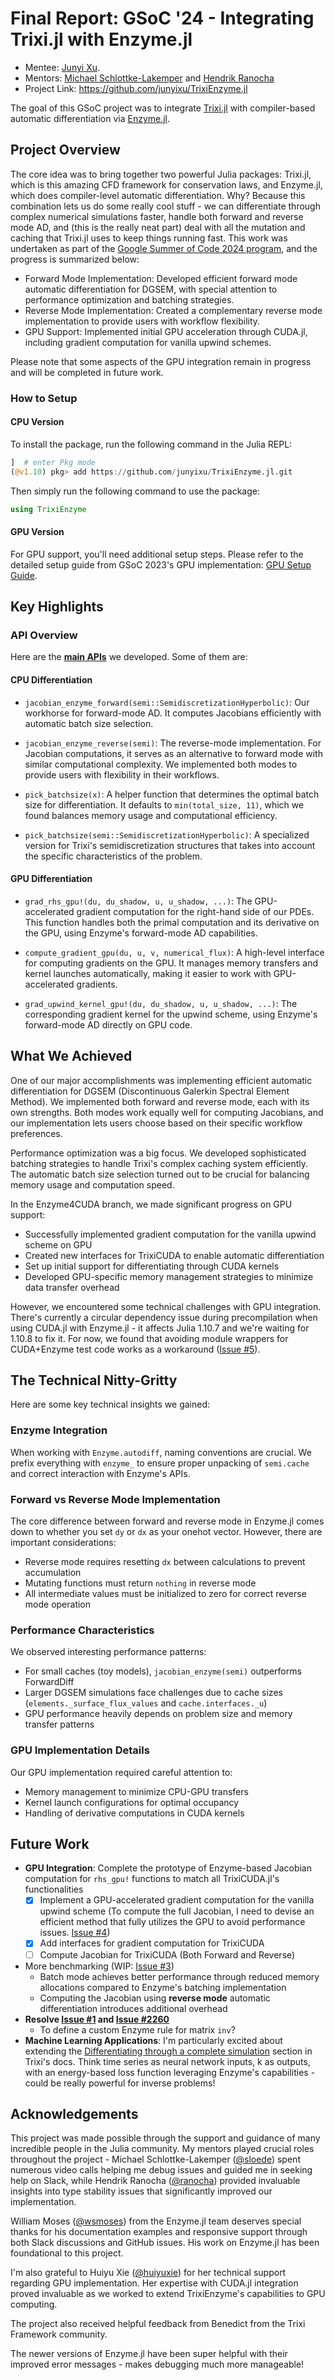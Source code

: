 # Final Report: GSoC '24 - Integrating Trixi.jl with Enzyme.jl

- Mentee: [Junyi Xu](https://github.com/junyixu).
- Mentors: [Michael Schlottke-Lakemper](https://github.com/sloede) and [Hendrik Ranocha](https://github.com/ranocha)
- Project Link: <https://github.com/junyixu/TrixiEnzyme.jl>

The goal of this GSoC project was to integrate [Trixi.jl](https://github.com/trixi-framework/Trixi.jl)
with compiler-based automatic differentiation via [Enzyme.jl](https://github.com/EnzymeAD/Enzyme.jl).

## Project Overview

The core idea was to bring together two powerful Julia packages: Trixi.jl, which is this amazing CFD framework for conservation laws, and Enzyme.jl,
which does compiler-level automatic differentiation.
Why? Because this combination lets us do some really cool stuff - we can differentiate through complex numerical simulations faster,
handle both forward and reverse mode AD, and (this is the really neat part) deal with all the mutation and caching that
Trixi.jl uses to keep things running fast.
This work was undertaken as part of the [Google Summer of Code 2024 program](https://summerofcode.withgoogle.com/archive/2024/projects/MQRCkokT),
and the progress is summarized below:

- Forward Mode Implementation: Developed efficient forward mode automatic differentiation for DGSEM, with special attention to performance optimization and batching strategies.
- Reverse Mode Implementation: Created a complementary reverse mode implementation to provide users with workflow flexibility.
- GPU Support: Implemented initial GPU acceleration through CUDA.jl, including gradient computation for vanilla upwind schemes.

Please note that some aspects of the GPU integration remain in progress and will be completed in future work.

### How to Setup

#### CPU Version
To install the package, run the following command in the Julia REPL:

```julia
]  # enter Pkg mode
(@v1.10) pkg> add https://github.com/junyixu/TrixiEnzyme.jl.git
```

Then simply run the following command to use the package:

```julia
using TrixiEnzyme
```

#### GPU Version
For GPU support, you'll need additional setup steps. Please refer to the detailed setup guide from GSoC 2023's GPU implementation: [GPU Setup Guide](https://trixi-framework.github.io/outreach/gsoc/2023/gpu-acceleration-in-trixi-jl-using-cuda-jl/#how_to_setup).

## Key Highlights

### API Overview

Here are the **[main APIs](https://junyixu.github.io/TrixiEnzyme.jl/dev/api.html)** we developed. Some of them are:

#### CPU Differentiation
- `jacobian_enzyme_forward(semi::SemidiscretizationHyperbolic)`: Our workhorse for forward-mode AD. It computes Jacobians efficiently with automatic batch size selection.

- `jacobian_enzyme_reverse(semi)`: The reverse-mode implementation. For Jacobian computations, it serves as an alternative to forward mode with similar computational complexity. We implemented both modes to provide users with flexibility in their workflows.

- `pick_batchsize(x)`: A helper function that determines the optimal batch size for differentiation. It defaults to `min(total_size, 11)`, which we found balances memory usage and computational efficiency.

- `pick_batchsize(semi::SemidiscretizationHyperbolic)`: A specialized version for Trixi's semidiscretization structures that takes into account the specific characteristics of the problem.

#### GPU Differentiation 
- `grad_rhs_gpu!(du, du_shadow, u, u_shadow, ...)`: The GPU-accelerated gradient computation for the right-hand side of our PDEs. This function handles both the primal computation and its derivative on the GPU, using Enzyme's forward-mode AD capabilities.

- `compute_gradient_gpu(du, u, v, numerical_flux)`: A high-level interface for computing gradients on the GPU. It manages memory transfers and kernel launches automatically, making it easier to work with GPU-accelerated gradients.

- `grad_upwind_kernel_gpu!(du, du_shadow, u, u_shadow, ...)`: The corresponding gradient kernel for the upwind scheme, using Enzyme's forward-mode AD directly on GPU code.


## What We Achieved

One of our major accomplishments was implementing efficient automatic differentiation for DGSEM (Discontinuous Galerkin Spectral Element Method). We implemented both forward and reverse mode, each with its own strengths. Both modes work equally well for computing Jacobians, and our implementation lets users choose based on their specific workflow preferences.

Performance optimization was a big focus. We developed sophisticated batching strategies to handle Trixi's complex caching system efficiently. The automatic batch size selection turned out to be crucial for balancing memory usage and computation speed.

In the Enzyme4CUDA branch, we made significant progress on GPU support:
- Successfully implemented gradient computation for the vanilla upwind scheme on GPU
- Created new interfaces for TrixiCUDA to enable automatic differentiation
- Set up initial support for differentiating through CUDA kernels
- Developed GPU-specific memory management strategies to minimize data transfer overhead

However, we encountered some technical challenges with GPU integration. There's currently a circular dependency issue during precompilation when using CUDA.jl with Enzyme.jl - it affects Julia 1.10.7 and we're waiting for 1.10.8 to fix it. For now, we found that avoiding module wrappers for CUDA+Enzyme test code works as a workaround ([Issue #5](https://github.com/junyixu/TrixiEnzyme.jl/issues/5)).

## The Technical Nitty-Gritty

Here are some key technical insights we gained:

### Enzyme Integration
When working with `Enzyme.autodiff`, naming conventions are crucial. We prefix everything with `enzyme_` to ensure proper unpacking of `semi.cache` and correct interaction with Enzyme's APIs.

### Forward vs Reverse Mode Implementation
The core difference between forward and reverse mode in Enzyme.jl comes down to whether you set `dy` or `dx` as your onehot vector. However, there are important considerations:
- Reverse mode requires resetting `dx` between calculations to prevent accumulation
- Mutating functions must return `nothing` in reverse mode
- All intermediate values must be initialized to zero for correct reverse mode operation

### Performance Characteristics
We observed interesting performance patterns:
- For small caches (toy models), `jacobian_enzyme(semi)` outperforms ForwardDiff
- Larger DGSEM simulations face challenges due to cache sizes (`elements._surface_flux_values` and `cache.interfaces._u`)
- GPU performance heavily depends on problem size and memory transfer patterns

### GPU Implementation Details
Our GPU implementation required careful attention to:
- Memory management to minimize CPU-GPU transfers
- Kernel launch configurations for optimal occupancy
- Handling of derivative computations in CUDA kernels

## Future Work

- **GPU Integration**: Complete the prototype of Enzyme-based Jacobian computation for `rhs_gpu!` functions to match all TrixiCUDA.jl's functionalities
  - [X] Implement a GPU-accelerated gradient computation for the vanilla upwind scheme (To compute the full Jacobian, I need to devise an efficient method that fully utilizes the GPU to avoid performance issues. [Issue #4](https://github.com/junyixu/TrixiEnzyme.jl/issues/4#issuecomment-2585557874))
  - [X] Add interfaces for gradient computation for TrixiCUDA
  - [ ] Compute Jacobian for TrixiCUDA (Both Forward and Reverse)
- More benchmarking (WIP: [Issue #3](https://github.com/junyixu/jacobian4DG/issues/3))
  - Batch mode achieves better performance through reduced memory allocations compared to Enzyme's batching implementation
  - Computing the Jacobian using **reverse mode** automatic differentiation introduces additional overhead
- **Resolve [Issue #1](https://github.com/junyixu/TrixiEnzyme.jl/issues/1) and [Issue #2260](https://github.com/EnzymeAD/Enzyme.jl/issues/2260)**
  - To define a custom Enzyme rule for matrix `inv`?
- **Machine Learning Applications**: I'm particularly excited about extending the [Differentiating through a complete simulation](https://github.com/junyixu/TrixiEnzyme.jl/issues/5) section in Trixi's docs. Think time series as neural network inputs, k as outputs, with an energy-based loss function leveraging Enzyme's capabilities - could be really powerful for inverse problems!

## Acknowledgements
This project was made possible through the support and guidance of many incredible people in the Julia community. My mentors played crucial roles throughout the project - Michael Schlottke-Lakemper ([@sloede](https://github.com/sloede)) spent numerous video calls helping me debug issues and guided me in seeking help on Slack, while Hendrik Ranocha ([@ranocha](https://github.com/ranocha)) provided invaluable insights into type stability issues that significantly improved our implementation.

William Moses ([@wsmoses](https://github.com/wsmoses)) from the Enzyme.jl team deserves special thanks for his documentation examples and responsive support through both Slack discussions and GitHub issues. His work on Enzyme.jl has been foundational to this project.

I'm also grateful to Huiyu Xie ([@huiyuxie](https://github.com/huiyuxie)) for her technical support regarding GPU implementation. Her expertise with CUDA.jl integration proved invaluable as we worked to extend TrixiEnzyme's capabilities to GPU computing.

The project also received helpful feedback from Benedict from the Trixi Framework community.

The newer versions of Enzyme.jl have been super helpful with their improved error messages - makes debugging much more manageable!
